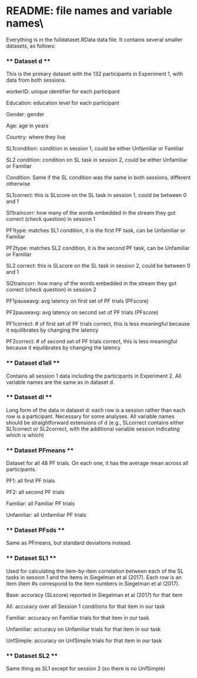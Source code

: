 # README: file names and variable names\

Everything is in the fulldataset.RData data file. It contains several smaller datasets, as follows:

### ** Dataset d **

This is the primary dataset with the 132 participants in Experiment 1, with data from both sessions.

workerID: unique identifier for each participant

Education: education level for each participant

Gender: gender

Age: age in years

Country: where they live

SL1condition: condition in session 1, could be either Unfamiliar or Familiar

SL2 condition: condition on SL task in session 2, could be either Unfamiliar or Familiar

Condition: Same if the SL condition was the same in both sessions, different otherwise

SL1correct: this is SLscore on the SL task in session 1, could be between 0 and 1 

Sl1traincorr: how many of the words embedded in the stream they got correct (check question) in session 1

PF1type: matches SL1 condition, it is the first PF task, can be Unfamiliar or Familiar

PF2type: matches SL2 condition, it is the second PF task, can be Unfamiliar or Familiar

SL2 correct: this is SLscore on the SL task in session 2, could be between 0 and 1

Sl2traincorr: how many of the words embedded in the stream they got correct (check question) in session 2

PF1pauseavg: avg latency on first set of PF trials (PFscore)

PF2pauseavg: avg latency on second set of PF trials (PFscore)

PF1correct: # of first set of PF trials correct, this is less meaningful because it equilibrates by changing the latency

PF2correct: # of second set of PF trials correct, this is less meaningful because it equilibrates by changing the latency

### ** Dataset d1all **

Contains all session 1 data including the participants in Experiment 2. All variable names are the same as in dataset d.

### ** Dataset dl **

Long form of the data in dataset d: each row is a session rather than each row is a participant. Necessary for some analyses. All variable names should be straightforward extensions of d (e.g., SLcorrect contains either SL1correct or SL2correct, with the additional variable session indicating which is which)

### ** Dataset PFmeans **

Dataset for all 48 PF trials. On each one, it has the average mean across all participants. 

PF1: all first PF trials

PF2: all second PF trials

Familiar: all Familiar PF trials

Unfamiliar: all Unfamiliar PF trials

### ** Dataset PFsds **

Same as PFmeans, but standard deviations instead.

### ** Dataset SL1 **

Used for calculating the item-by-item correlation between each of the SL tasks in session 1 and the items in Siegelman et al (2017). Each row is an item (item #s correspond to the item numbers in Siegelman et al (2017). 

Base: accuracy (SLscore) reported in Siegelman et al (2017) for that item

All: accuracy over all Session 1 conditions for that item in our task

Familiar: accuracy on Familiar trials for that item in our task

Unfamiliar: accuracy on Unfamiliar trials for that item in our task

UnfSimple: accuracy on UnfSimple trials for that item in our task

### ** Dataset SL2 **

Same thing as SL1 except for session 2 (so there is no UnfSimple)

